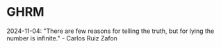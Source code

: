 # GHRM

2024-11-04: "There are few reasons for telling the truth, but for lying the number is infinite." - Carlos Ruiz Zafon